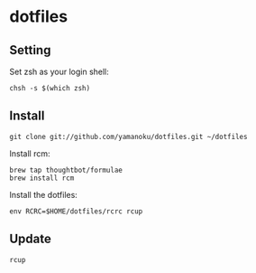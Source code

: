 # dotfiles

## Setting
Set zsh as your login shell:
```
chsh -s $(which zsh)
```
## Install
```
git clone git://github.com/yamanoku/dotfiles.git ~/dotfiles
```

Install rcm:
```
brew tap thoughtbot/formulae
brew install rcm
```

Install the dotfiles:
```
env RCRC=$HOME/dotfiles/rcrc rcup
```

## Update
```
rcup
```
